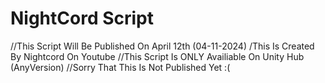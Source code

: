 # NightCord Script #
//This Script Will Be Published On April 12th (04-11-2024)
/This Is Created By Nightcord On Youtube
//This Script Is ONLY Availiable On Unity Hub (AnyVersion)
//Sorry That This Is Not Published Yet :(
